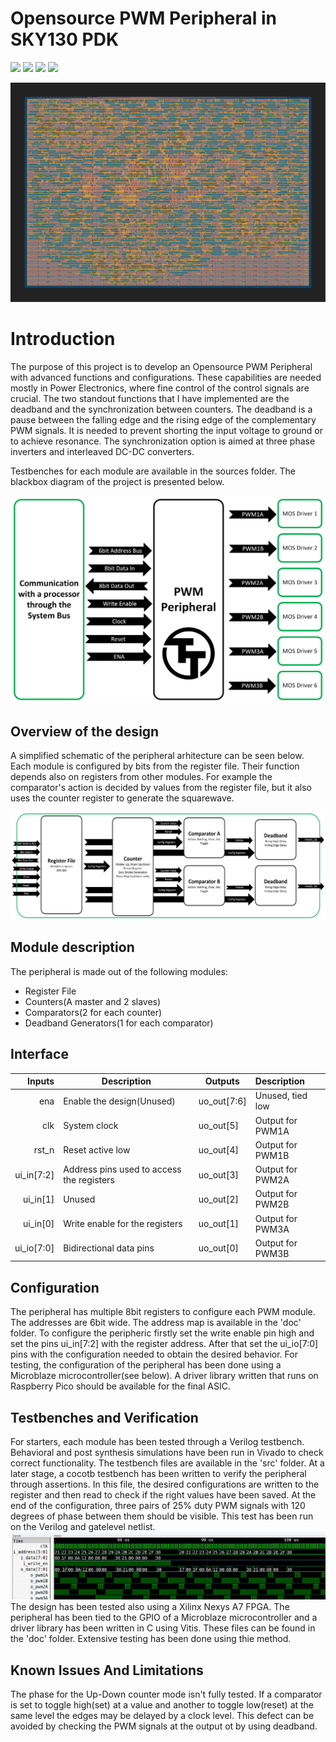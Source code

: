 # Opensource PWM Peripheral in SKY130 PDK

![](../../workflows/gds/badge.svg) ![](../../workflows/docs/badge.svg) ![](../../workflows/wokwi_test/badge.svg) ![](../../workflows/test/badge.svg)

<img src="https://github.com/EldritchIHC/tt04-pwm-peripheral/blob/main/doc/gds_render.png">


# Introduction

The purpose of this project is to develop an Opensource PWM Peripheral with advanced functions and configurations. These capabilities are needed mostly in Power Electronics, where fine control of the control signals are crucial. The two standout functions that I have implemented are the deadband and the synchronization between counters. The deadband is a pause between the falling edge and the rising edge of the complementary PWM signals. It is needed to prevent shorting the input voltage to ground or to achieve resonance. The synchronization option is aimed at three phase inverters and interleaved DC-DC converters.

Testbenches for each module are available in the sources folder. The blackbox diagram of the project is presented below.

<img src="https://github.com/EldritchIHC/tt04-pwm-peripheral/blob/main/doc/PWM%20Peripheral%20Block.png">

## Overview of the design

A simplified schematic of the peripheral arhitecture can be seen below. Each module is configured by bits from the register file. Their function depends also on registers from other modules. For example the comparator's action is decided by values from the register file, but it also uses the counter register to generate the squarewave.

<img src="https://github.com/EldritchIHC/tt04-pwm-peripheral/blob/main/doc/PWM%20Peripheral%20Arhitecture.png">

## Module description

The peripheral is made out of the following modules:
  - Register File
  - Counters(A master and 2 slaves)
  - Comparators(2 for each counter)
  - Deadband Generators(1 for each comparator)

## Interface

| Inputs        | Description                                        | Outputs        | Description   |
| -----:        | ---                                                | ---            |:------ |
| ena           | Enable the design(Unused)                          | uo_out[7:6]    | Unused, tied low |
| clk           | System clock                                       | uo_out[5]      | Output for PWM1A |
| rst_n         | Reset active low                                   | uo_out[4]      | Output for PWM1B |
| ui_in[7:2]    | Address pins used to access the registers           | uo_out[3]      | Output for PWM2A |
| ui_in[1]      | Unused                                             | uo_out[2]      | Output for PWM2B |
| ui_in[0]      | Write enable for the registers                     | uo_out[1]      | Output for PWM3A |
| ui_io[7:0]    | Bidirectional data pins                            | uo_out[0]      | Output for PWM3B |


## Configuration

The peripheral has multiple 8bit registers to configure each PWM module. The addresses are 6bit wide. The address map is available in the 'doc' folder. To configure the peripheric firstly set the write enable pin high and set the pins ui_in[7:2] with the register address. After that set the ui_io[7:0] pins with the configuration needed to obtain the desired behavior. For testing, the configuration of the peripheral has been done using a Microblaze microcontroller(see below).
A driver library written that runs on Raspberry Pico should be available for the final ASIC.

## Testbenches and Verification

For starters, each module has been tested through a Verilog testbench. Behavioral and post synthesis simulations have been run in Vivado to check correct functionality. The testbench files are available in the 'src' folder. At a later stage, a cocotb testbench has been written to verify the peripheral through assertions. In this file, the desired configurations are written to the register and then read to check if the right values have been saved. At the end of the configuration, three pairs of 25% duty PWM signals with 120 degrees of phase between them should be visible. This test has been run on the Verilog and gatelevel netlist.
<img src="https://github.com/EldritchIHC/tt04-pwm-peripheral/blob/main/doc/gatelevel_gtk.jpg">
The design has been tested also using a Xilinx Nexys A7 FPGA. The peripheral has been tied to the GPIO of a Microblaze microcontroller and a driver library has been written in C using Vitis. These files can be found in the 'doc' folder. Extensive testing has been done using thie method.

## Known Issues And Limitations

The phase for the Up-Down counter mode isn't fully tested.
If a comparator is set to toggle high(set) at a value and another to toggle low(reset) at the same level the edges may be delayed by a clock level. This defect can be avoided by checking the PWM signals at the output ot by using deadband. 
